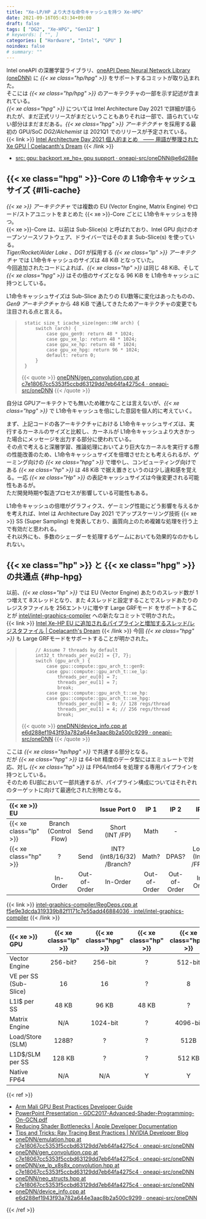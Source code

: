 ```yaml
---
title: "Xe-LP/HP より大きな命令キャッシュを持つ Xe-HPG"
date: 2021-09-16T05:43:34+09:00
draft: false
tags: [ "DG2", "Xe-HPG", "Gen12" ]
# keywords: [ "", ]
categories: [ "Hardware", "Intel", "GPU" ]
noindex: false
# summary: ""
---
```


Intel oneAPI の深層学習ライブラリ、[oneAPI Deep Neural Network Library (oneDNN)](https://github.com/oneapi-src/oneDNN) に *{{< xe class="hp/hpg" >}}* をサポートするコミットが取り込まれた。  
そこには *{{< xe class="hp/hpg" >}}* のアーキテクチャの一部を示す記述が含まれている。  
*{{< xe class="hpg" >}}* については Intel Architecture Day 2021 で詳細が語られたが、まだ正式リリースがまだということもありそれは一部で、語られていない部分はまだまだある。*{{< xe class="hpg"  >}} アーキテクチャ* を採用する最初の GPU/SoC *DG2/Alchemist* は 2021Q1 でのリリースが予定されている。  
{{< link >}} [Intel Architecture Day 2021 個人的まとめ　―― 用語が整理された Xe GPU | Coelacanth's Dream](/posts/2021/08/26/intel-arch-day-2021-xe-gpu/) {{< /link >}}

 * [src: gpu: backport xe_hp+ gpu support · oneapi-src/oneDNN@e6d288e](https://github.com/oneapi-src/oneDNN/commit/e6d288ef1943f93a782a644e3aac8b2a500c9299#diff-83f47fe7c7dcf480d6939a5b6af7df4082a26ee534ac014ca9873ae12d852c96)

## {{< xe class="hpg" >}}-Core の L1命令キャッシュサイズ {#l1i-cache}

*{{< xe >}} アーキテクチャ* では複数の EU (Vector Engine, Matrix Engine) やロード/ストアユニットをまとめた {{< xe >}}-Core ごとに L1命令キャッシュを持つ。  
{{< xe >}}-Core は、以前は Sub-Slice(s) と呼ばれており、Intel GPU 向けのオープンソースソフトウェア、ドライバーではそのまま Sub-Slice(s) を使っている。  
*Tiger/Rocket/Alder Lake* 、*DG1* が採用する *{{< xe class="lp" >}} アーキテクチャ* では L1命令キャッシュのサイズは 48 KiB となっていた。  
今回追加されたコードによれば、*{{< xe class="hp" >}}* は同じ 48 KiB、そして *{{< xe class="hpg" >}}* はその倍のサイズとなる 96 KiB を L1命令キャッシュに持つとしている。  

L1命令キャッシュサイズは Sub-Slice あたりの EU数等に変化はあったものの、*Gen9 アーキテクチャ* から 48 KiB で通してきたためアーキテクチャの変更でも注目される点と言える。  

 > 		static size_t icache_size(ngen::HW arch) {
 > 		    switch (arch) {
 > 		        case gpu_gen9: return 48 * 1024;
 > 		        case gpu_xe_lp: return 48 * 1024;
 > 		        case gpu_xe_hp: return 48 * 1024;
 > 		        case gpu_xe_hpg: return 96 * 1024;
 > 		        default: return 0;
 > 		    }
 > 		}
 >
 > {{< quote >}} [oneDNN/gen_convolution.cpp at c7e18067cc5353f5ccbd63129dd7eb64fa4275c4 · oneapi-src/oneDNN](https://github.com/oneapi-src/oneDNN/blob/c7e18067cc5353f5ccbd63129dd7eb64fa4275c4/src/gpu/jit/conv/gen_convolution.cpp) {{< /quote >}}

自分は GPUアーキテクトでも無いため確かなことは言えないが、*{{< xe class="hpg" >}}* で L1命令キャッシュを倍にした意図を個人的に考えていく。  

まず、上記コードの各アーキテクチャにおける L1命令キャッシュサイズは、実行するカーネルのサイズと比較し、カーネルが L1命令キャッシュより大きかった場合にメッセージを出力する部分に使われている。  
その点で考えると深層学習、推論処理においてより巨大なカーネルを実行する際の性能改善のため、L1命令キャッシュサイズを倍増させたとも考えられるが、ゲーミング向けの *{{< xe class="hpg" >}}* で増やし、コンピューティング向けである *{{< xe class="hp" >}}* は 48 KiB で据え置きというのは少し違和感を覚える。一応 *{{< xe class="Hp" >}}* の表記キャッシュサイズは今後変更される可能性もあるが。  
ただ開発時期や製造プロセスが影響している可能性もある。  

L1命令キャッシュの倍増がグラフィクス、ゲーミング性能にどう影響を与えるかを考えれば、Intel は Architecture Day 2021 でアップスケーリング技術 {{< xe >}} SS (Super Sampling) を発表しており、画質向上のため複雑な処理を行う上で有効だと思われる。  
それ以外にも、多数のシェーダーを処理するゲームにおいても効果的なのかもしれない。  

## {{< xe class="hp" >}} と {{< xe class="hpg" >}} の共通点 {#hp-hpg}

以前、*{{< xe class="hp" >}}* では EU (Vector Engine) あたりのスレッド数が 1つ増えて 8スレッドとなり、また 4スレッドと設定することでスレッドあたりのレジスタファイルを 256エントリに増やす Large GRFモード をサポートすることが [intel/intel-graphics-compiler](https://github.com/intel/intel-graphics-compiler) への新たなコミットで明かされた。  
{{< link >}} [Intel Xe-HP EU に追加されるパイプラインと増加するスレッド/レジスタファイル | Coelacanth's Dream](/posts/2021/06/08/intel-xe_hp-thread-reg-pipe/) {{< /link >}}
今回 *{{< xe class="hpg" >}}* も Large GRFモードをサポートすることが明かされた。  

 > 		    // Assume 7 threads by default
 > 		    int32_t threads_per_eu[2] = {7, 7};
 > 		    switch (gpu_arch_) {
 > 		        case gpu::compute::gpu_arch_t::gen9:
 > 		        case gpu::compute::gpu_arch_t::xe_lp:
 > 		            threads_per_eu[0] = 7;
 > 		            threads_per_eu[1] = 7;
 > 		            break;
 > 		        case gpu::compute::gpu_arch_t::xe_hp:
 > 		        case gpu::compute::gpu_arch_t::xe_hpg:
 > 		            threads_per_eu[0] = 8; // 128 regs/thread
 > 		            threads_per_eu[1] = 4; // 256 regs/thread
 > 		            break;
 >
 > {{< quote >}} [oneDNN/device_info.cpp at e6d288ef1943f93a782a644e3aac8b2a500c9299 · oneapi-src/oneDNN](https://github.com/oneapi-src/oneDNN/blob/e6d288ef1943f93a782a644e3aac8b2a500c9299/src/gpu/compute/device_info.cpp#L107) {{< /quote >}}

ここは *{{< xe class="hp/hpg" >}}* で共通する部分となる。  
だが *{{< xe class="hpg" >}}* は 64-bit 精度のデータ型にはエミュレートで対応、対し *{{< xe class="hp" >}}* は FP64/Int64 を処理する専用パイプラインを持つとしている。  
そのため EU部において一部共通するが、パイプライン構成についてはそれぞれのターゲットに向けて最適化された別物となる。  

| {{< xe >}} EU |  |  | Issue Port 0 | IP 1 | IP 2 | IP 3 | IP 4? |
| :-- | :--: | :--: | :--: | :--: | :--: | :--: | :--: |
| {{< xe class="lp" >}} | Branch<br>(Control Flow) | Send | Short<br>(INT /FP) | Math | - | - | - |
| {{< xe class="hp" >}} | ? | Send | INT? (int8/16/32)<br> /Branch? | Math? | DPAS? | Long?<br>(Int64 /FP64) | FP?<br>(FP16/32, BF16) |
|                       | In-Order | Out-of-Order | In-Order | Out-of-Order | Out-of-Order | In-Order | In-Order |
{{< link >}} [intel-graphics-compiler/RegDeps.cpp at f5e9e3dcda319339b82f1171c7e55add46884036 · intel/intel-graphics-compiler](https://github.com/intel/intel-graphics-compiler/blob/f5e9e3dcda319339b82f1171c7e55add46884036/visa/iga/IGALibrary/IR/RegDeps.cpp#L100) {{< /link >}}

| {{< xe >}} GPU | {{< xe class="lp" >}} | {{< xe class="hpg" >}} | {{< xe class="hp" >}} | {{< xe class="hpc" >}} |
| :-- | :--: | :--: | :--: | :--: |
| Vector Engine | 256-bit? | 256-bit | ? | 512-bit |
| VE per SS (Sub-Slice) | 16 | 16 | ? | 8 |
| L1I$ per SS | 48 KB | 96 KB | 48 KB | ? |
| Matrix Engine | N/A | 1024-bit | ? | 4096-bit |
| Load/Store (SLM) | 128B? | ? | ? | 512B |
| L1D$/SLM per SS | 128 KB | ? | ? | 512 KB |
| Native FP64 | N/A | N/A | Y | Y |

{{< ref >}}
 * [Arm Mali GPU Best Practices Developer Guide](https://developer.arm.com/documentation/101897/0200/shader-code/instruction-caches)
 * [PowerPoint Presentation - GDC2017-Advanced-Shader-Programming-On-GCN.pdf](https://gpuopen.com/wp-content/uploads/2017/03/GDC2017-Advanced-Shader-Programming-On-GCN.pdf)
 * [Reducing Shader Bottlenecks | Apple Developer Documentation](https://developer.apple.com/documentation/metal/optimizing_performance_with_the_gpu_counters_instrument/reducing_shader_bottlenecks)
 * [Tips and Tricks: Ray Tracing Best Practices | NVIDIA Developer Blog](https://developer.nvidia.com/blog/rtx-best-practices/)
 * [oneDNN/emulation.hpp at c7e18067cc5353f5ccbd63129dd7eb64fa4275c4 · oneapi-src/oneDNN](https://github.com/oneapi-src/oneDNN/blob/c7e18067cc5353f5ccbd63129dd7eb64fa4275c4/src/gpu/jit/gemm/emulation.hpp)
 * [oneDNN/gen_convolution.cpp at c7e18067cc5353f5ccbd63129dd7eb64fa4275c4 · oneapi-src/oneDNN](https://github.com/oneapi-src/oneDNN/blob/c7e18067cc5353f5ccbd63129dd7eb64fa4275c4/src/gpu/jit/conv/gen_convolution.cpp)
 * [oneDNN/xe_lp_x8s8x_convolution.hpp at c7e18067cc5353f5ccbd63129dd7eb64fa4275c4 · oneapi-src/oneDNN](https://github.com/oneapi-src/oneDNN/blob/c7e18067cc5353f5ccbd63129dd7eb64fa4275c4/src/gpu/ocl/xe_lp_x8s8x_convolution.hpp)
 * [oneDNN/neo_structs.hpp at c7e18067cc5353f5ccbd63129dd7eb64fa4275c4 · oneapi-src/oneDNN](https://github.com/oneapi-src/oneDNN/blob/c7e18067cc5353f5ccbd63129dd7eb64fa4275c4/src/gpu/jit/ngen/npack/neo_structs.hpp)
 * [oneDNN/device_info.cpp at e6d288ef1943f93a782a644e3aac8b2a500c9299 · oneapi-src/oneDNN](https://github.com/oneapi-src/oneDNN/blob/e6d288ef1943f93a782a644e3aac8b2a500c9299/src/gpu/compute/device_info.cpp)

{{< /ref >}}


